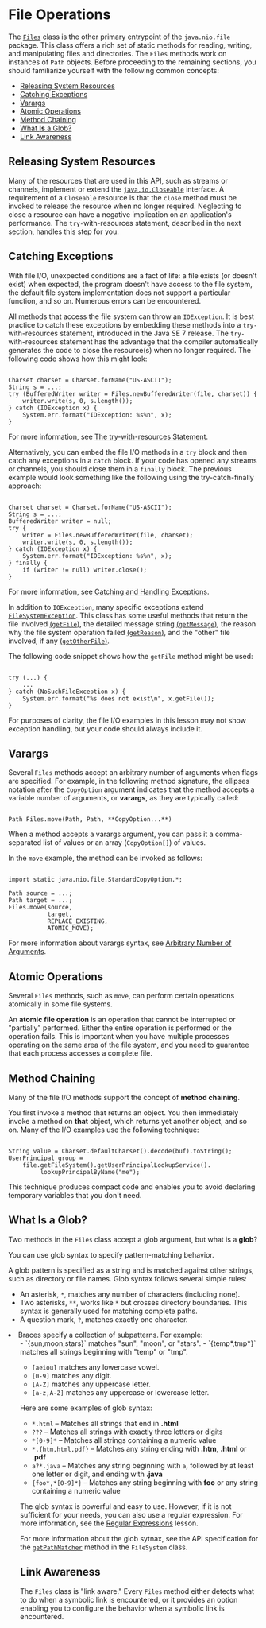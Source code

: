 
# File Operations

The 
[`Files`](https://docs.oracle.com/javase/8/docs/api/java/nio/file/Files.html) class is the other primary entrypoint of the `java.nio.file` package. This class offers a rich set of static methods for reading, writing, and manipulating files and directories. The `Files` methods work on instances of `Path` objects. Before proceeding to the remaining sections, you should familiarize yourself with the following common concepts:

- [Releasing System Resources](#resources)
- [Catching Exceptions](#exception)
- [Varargs](#varargs)
- [Atomic Operations](#atomic)
- [Method Chaining](#chaining)
- [What **Is** a Glob?](#glob)
- [Link Awareness](#linkaware)

## <a name="resources" id="resources">Releasing System Resources</a>

Many of the resources that are used in this API, such as streams or channels, implement or extend the 
[`java.io.Closeable`](https://docs.oracle.com/javase/8/docs/api/java/io/Closeable.html) interface. A requirement of a `Closeable` resource is that the `close` method must be invoked to release the resource when no longer required. Neglecting to close a resource can have a negative implication on an application's performance. The `try-`with-resources statement, described in the next section, handles this step for you.

## <a name="exception" id="exception">Catching Exceptions</a>

With file I/O, unexpected conditions are a fact of life: a file exists (or doesn't exist) when expected, the program doesn't have access to the file system, the default file system implementation does not support a particular function, and so on. Numerous errors can be encountered.

All methods that access the file system can throw an `IOException`. It is best practice to catch these exceptions by embedding these methods into a `try-`with-resources statement, introduced in the Java SE 7 release. The `try-`with-resources statement has the advantage that the compiler automatically generates the code to close the resource(s) when no longer required. The following code shows how this might look:

```

Charset charset = Charset.forName("US-ASCII");
String s = ...;
try (BufferedWriter writer = Files.newBufferedWriter(file, charset)) {
    writer.write(s, 0, s.length());
} catch (IOException x) {
    System.err.format("IOException: %s%n", x);
}

```

For more information, see 
[The try-with-resources Statement](../../essential/exceptions/tryResourceClose.html).

Alternatively, you can embed the file I/O methods in a `try` block and then catch any exceptions in a `catch` block. If your code has opened any streams or channels, you should close them in a `finally` block. The previous example would look something like the following using the try-catch-finally approach:

```

Charset charset = Charset.forName("US-ASCII");
String s = ...;
BufferedWriter writer = null;
try {
    writer = Files.newBufferedWriter(file, charset);
    writer.write(s, 0, s.length());
} catch (IOException x) {
    System.err.format("IOException: %s%n", x);
} finally {
    if (writer != null) writer.close();
}

```

For more information, see 
[Catching and Handling Exceptions](../../essential/exceptions/handling.html).

In addition to `IOException`, many specific exceptions extend 
[`FileSystemException`](https://docs.oracle.com/javase/8/docs/api/java/nio/file/FileSystemException.html). This class has some useful methods that return the file involved 
[(`getFile`)](https://docs.oracle.com/javase/8/docs/api/java/nio/file/FileSystemException.html#getFile--), the detailed message string 
[(`getMessage`)](https://docs.oracle.com/javase/8/docs/api/java/nio/file/FileSystemException.html#getMessage--), the reason why the file system operation failed 
[(`getReason`)](https://docs.oracle.com/javase/8/docs/api/java/nio/file/FileSystemException.html#getReason--), and the "other" file involved, if any 
[(`getOtherFile`)](https://docs.oracle.com/javase/8/docs/api/java/nio/file/FileSystemException.html#getOtherFile--).

The following code snippet shows how the `getFile` method might be used:

```

try (...) {
    ...    
} catch (NoSuchFileException x) {
    System.err.format("%s does not exist\n", x.getFile());
}

```

For purposes of clarity, the file I/O examples in this lesson may not show exception handling, but your code should always include it.

## <a name="varargs" id="varargs">Varargs</a>

Several `Files` methods accept an arbitrary number of arguments when flags are specified. For example, in the following method signature, the ellipses notation after the `CopyOption` argument indicates that the method accepts a variable number of arguments, or **varargs**, as they are typically called:

```

Path Files.move(Path, Path, **CopyOption...**)

```

When a method accepts a varargs argument, you can pass it a comma-separated list of values or an array (`CopyOption[]`) of values.

In the `move` example, the method can be invoked as follows:

```

import static java.nio.file.StandardCopyOption.*;

Path source = ...;
Path target = ...;
Files.move(source,
           target,
           REPLACE_EXISTING,
           ATOMIC_MOVE);

```

For more information about varargs syntax, see 
[Arbitrary Number of Arguments](../../java/javaOO/arguments.html#varargs).

## <a name="atomic" id="atomic">Atomic Operations</a>

Several `Files` methods, such as `move`, can perform certain operations atomically in some file systems.

An **atomic file operation** is an operation that cannot be interrupted or "partially" performed. Either the entire operation is performed or the operation fails. This is important when you have multiple processes operating on the same area of the file system, and you need to guarantee that each process accesses a complete file.

## <a name="chaining" id="chaining">Method Chaining</a>

Many of the file I/O methods support the concept of **method chaining**.

You first invoke a method that returns an object. You then immediately invoke a method on **that** object, which returns yet another object, and so on. Many of the I/O examples use the following technique:

```

String value = Charset.defaultCharset().decode(buf).toString();
UserPrincipal group =
    file.getFileSystem().getUserPrincipalLookupService().
         lookupPrincipalByName("me");

```

This technique produces compact code and enables you to avoid declaring temporary variables that you don't need.

## <a name="glob" id="glob">What **Is** a Glob?</a>

Two methods in the `Files` class accept a glob argument, but what is a **glob**?

You can use glob syntax to specify pattern-matching behavior.

A glob pattern is specified as a string and is matched against other strings, such as directory or file names. Glob syntax follows several simple rules:

- An asterisk, `*`, matches any number of characters (including none).
- Two asterisks, `**`, works like `*` but crosses directory boundaries. This syntax is generally used for matching complete paths.
- A question mark, `?`, matches exactly one character.
<li>Braces specify a collection of subpatterns. For example:
<ul>
- `{sun,moon,stars}` matches "sun", "moon", or "stars".
- `{temp*,tmp*}` matches all strings beginning with "temp" or "tmp".

- `[aeiou]` matches any lowercase vowel.
- `[0-9]` matches any digit.
- `[A-Z]` matches any uppercase letter.
- `[a-z,A-Z]` matches any uppercase or lowercase letter.

Here are some examples of glob syntax:

- `*.html` &#8211; Matches all strings that end in **.html**
- `???` &#8211; Matches all strings with exactly three letters or digits
- `*[0-9]*` &#8211; Matches all strings containing a numeric value
- `*.{htm,html,pdf}` &#8211; Matches any string ending with **.htm**, **.html** or **.pdf**
- `a?*.java` &#8211; Matches any string beginning with `a`, followed by at least one letter or digit, and ending with **.java**
- `{foo*,*[0-9]*}` &#8211; Matches any string beginning with **foo** or any string containing a numeric value

The glob syntax is powerful and easy to use. However, if it is not sufficient for your needs, you can also use a regular expression. For more information, see the 
[Regular Expressions](../../essential/regex/index.html) lesson.

For more information about the glob sytnax, see the API specification for the 
[`getPathMatcher`](https://docs.oracle.com/javase/8/docs/api/java/nio/file/FileSystem.html#getPathMatcher-java.lang.String-) method in the `FileSystem` class.

## <a name="linkaware" id="linkaware">Link Awareness</a>

The `Files` class is "link aware." Every `Files` method either detects what to do when a symbolic link is encountered, or it provides an option enabling you to configure the behavior when a symbolic link is encountered.

